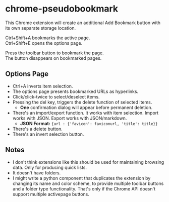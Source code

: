 # chrome-pseudobookmark
This Chrome extension will create an additional Add Bookmark button with its own separate storage location.  

Ctrl+Shift+A bookmarks the active page.  
Ctrl+Shift+E opens the options page.  

Press the toolbar button to bookmark the page.  
The button disappears on bookmarked pages.

## Options Page

* Ctrl+A inverts item selection.
* The options page presents bookmarked URLs as hyperlinks.
* Click/click-twice to select/deselect items.
* Pressing the del key, triggers the delete function of selected items.
  * **One** confirmation dialog will appear before permanent deletion. 
* There's an import/export function. It works with item selection. Import works with JSON. Export works with JSON/markdown.
  * **JSON Format:** `{url : {'favicon': faviconurl, 'title': title}}`
* There's a delete button.  
* There's an invert selection button.

## Notes

* I don't think extensions like this should be used for maintaining browsing data. Only for producing quick lists.
* It doesn't have folders.
* I might write a python component that duplicates the extension by changing its name and color scheme, to provide multiple toolbar buttons and a folder type functionality. That's only if the Chrome API doesn't support multiple activepage buttons.

